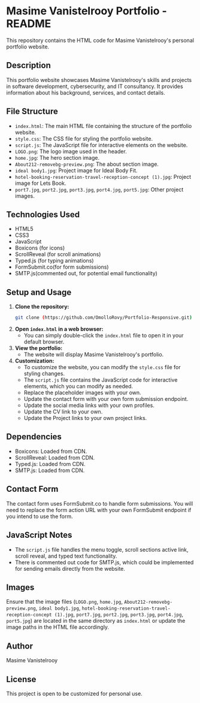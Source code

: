 # Masime Vanistelrooy Portfolio - README

This repository contains the HTML code for Masime Vanistelrooy's personal portfolio website.

## Description

This portfolio website showcases Masime Vanistelrooy's skills and projects in software development, cybersecurity, and IT consultancy. It provides information about his background, services, and contact details.

## File Structure

* `index.html`: The main HTML file containing the structure of the portfolio website.
* `style.css`: The CSS file for styling the portfolio website.
* `script.js`: The JavaScript file for interactive elements on the website.
* `LOGO.png`: The logo image used in the header.
* `home.jpg`: The hero section image.
* `About212-removebg-preview.png`: The about section image.
* `ideal body1.jpg`: Project image for Ideal Body Fit.
* `hotel-booking-reservation-travel-reception-concept (1).jpg`: Project image for Lets Book.
* `port7.jpg`, `port2.jpg`, `port3.jpg`, `port4.jpg`, `port5.jpg`: Other project images.

## Technologies Used

* HTML5
* CSS3
* JavaScript
* Boxicons (for icons)
* ScrollReveal (for scroll animations)
* Typed.js (for typing animations)
* FormSubmit.co(for form submissions)
* SMTP.js(commented out, for potential email functionality)

## Setup and Usage

1.  **Clone the repository:**
    ```bash
    git clone (https://github.com/OmolloRovy/Portfolio-Responsive.git)
    ```
2.  **Open `index.html` in a web browser:**
    * You can simply double-click the `index.html` file to open it in your default browser.
3.  **View the portfolio:**
    * The website will display Masime Vanistelrooy's portfolio.
4.  **Customization:**
    * To customize the website, you can modify the `style.css` file for styling changes.
    * The `script.js` file contains the JavaScript code for interactive elements, which you can modify as needed.
    * Replace the placeholder images with your own.
    * Update the contact form with your own form submission endpoint.
    * Update the social media links with your own profiles.
    * Update the CV link to your own.
    * Update the Project links to your own project links.

## Dependencies

* Boxicons: Loaded from CDN.
* ScrollReveal: Loaded from CDN.
* Typed.js: Loaded from CDN.
* SMTP.js: Loaded from CDN.

## Contact Form

The contact form uses FormSubmit.co to handle form submissions. You will need to replace the form action URL with your own FormSubmit endpoint if you intend to use the form.

## JavaScript Notes

* The `script.js` file handles the menu toggle, scroll sections active link, scroll reveal, and typed text functionality.
* There is commented out code for SMTP.js, which could be implemented for sending emails directly from the website.

## Images

Ensure that the image files (`LOGO.png`, `home.jpg`, `About212-removebg-preview.png`, `ideal body1.jpg`, `hotel-booking-reservation-travel-reception-concept (1).jpg`, `port7.jpg`, `port2.jpg`, `port3.jpg`, `port4.jpg`, `port5.jpg`) are located in the same directory as `index.html` or update the image paths in the HTML file accordingly.

## Author

Masime Vanistelrooy

## License

This project is open to be customized for personal use.

